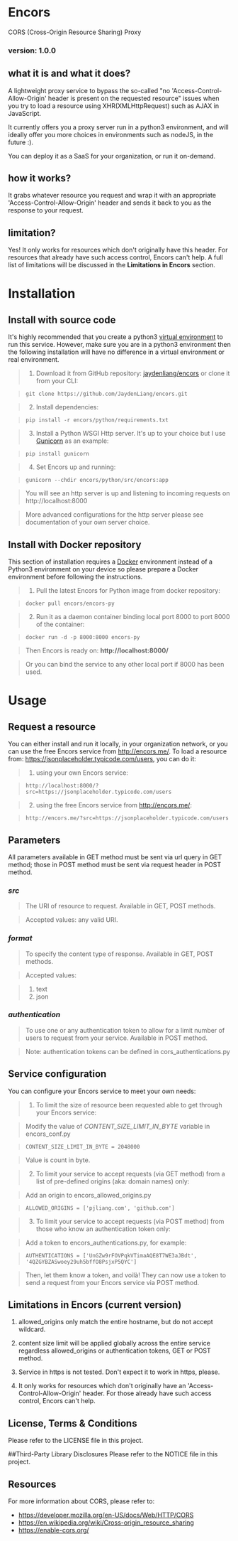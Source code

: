 # Encors
CORS (Cross-Origin Resource Sharing) Proxy

### version: 1.0.0

## what it is and what it does?
A lightweight proxy service to bypass the so-called  "no 'Access-Control-Allow-Origin' header is present on the requested resource" issues when you try to load a resource using XHR(XMLHttpRequest) such as AJAX in JavaScript.

It currently offers you a proxy server run in a python3 environment, and will ideally offer you more choices in environments such as nodeJS, in the future :).

You can deploy it as a SaaS for your organization, or run it on-demand.

## how it works?
It grabs whatever resource you request and wrap it with an appropriate  'Access-Control-Allow-Origin' header and sends it back to you as the response to your request.

## limitation?
Yes! It only works for resources which don't originally have this header. For resources that already have such access control, Encors can't help. A full list of  limitations will be discussed in the **Limitations in Encors** section.

# Installation

## Install with source code
It's highly recommended that you create a python3 [virtual environment](https://docs.python.org/3/tutorial/venv.html) to run this service. However, make sure you are in a python3 environment then the following installation will have no difference in a virtual environment or real environment.
> 1. Download it from GitHub repository: [jaydenliang/encors](https://github.com/JaydenLiang/encors/) or clone it from your CLI:

>   `git clone https://github.com/JaydenLiang/encors.git`

> 2. Install dependencies:

>  `pip install -r encors/python/requirements.txt`

>3. Install a Python WSGI Http server. It's up to your choice but I use [Gunicorn](http://gunicorn.org/) as an example:

>  `pip install gunicorn`

>4. Set Encors up and running:

>  `gunicorn --chdir encors/python/src/encors:app`

>You will see an http server is up and listening to incoming requests on http://localhost:8000

> More advanced configurations for the http server please see documentation of your own server choice.

## Install with Docker repository

This section of installation requires a [Docker](https://www.docker.com/) environment instead of a Python3 environment on your device so please prepare a Docker environment before following the instructions.

> 1. Pull the latest Encors for Python image from docker repository:

>  `docker pull encors/encors-py`

> 2. Run it as a daemon container binding local port 8000 to port 8000 of the container:

>  `docker run -d -p 8000:8000 encors-py`

>  Then Encors is ready on: **http://localhost:8000/**

>  Or you can bind the service to any other local port if 8000 has been used.

# Usage

## Request a resource
You can either install and run it locally, in your organization network, or you can use the free Encors service from http://encors.me/. To load a resource from: https://jsonplaceholder.typicode.com/users, you can do it:

> 1. using your own Encors service:

>   `http://localhost:8000/?src=https://jsonplaceholder.typicode.com/users`

> 2. using the free Encors service from http://encors.me/:

>   `http://encors.me/?src=https://jsonplaceholder.typicode.com/users`

## Parameters

All parameters available in GET method must be sent via url query in GET method; those in POST method must be sent via request header in POST method.

### *src*

>The URI of resource to request. Available in GET, POST methods.

> Accepted values: any valid URI.

### *format*

>To specify the content type of response. Available in GET, POST methods.

> Accepted values:

> 1. text
> 2. json

### *authentication*

> To use one or any authentication token to allow for a limit number of users to request from your service. Available in POST method.

> Note: authentication tokens can be defined in cors_authentications.py

## Service configuration

You can configure your Encors service to meet your own needs:

> 1. To limit the size of resource been requested able to get through your Encors service:

>  Modify the value of *CONTENT\_SIZE\_LIMIT\_IN\_BYTE* variable in encors\_conf.py

>    `CONTENT_SIZE_LIMIT_IN_BYTE = 2048000`

>  Value is count in byte.

> 2. To limit your service to accept requests (via GET method) from a list of pre-defined origins (aka: domain names) only:

>   Add an origin to encors\_allowed\_origins.py

>  `ALLOWED_ORIGINS = ['pjliang.com', 'github.com']`

> 3. To limit your service to accept requests (via POST method) from those who know an authentication token only:

>  Add a token to encors\_authentications.py, for example:

>  `AUTHENTICATIONS = ['UnGZw9rFOVPqkVTimaAQE8T7WE3aJBdt', '4QZGYBZASwoey29uh5bffO8PsjxP5QYC']`

>  Then, let them know a token, and voilà! They can now use a token to send a request from your Encors service via POST method.

## Limitations in Encors (current version)

1. allowed\_origins only match the entire hostname, but do not accept wildcard.

2. content size limit will be applied globally across the entire service regardless allowed\_origins or authentication tokens, GET or POST method.

3. Service in https is not tested. Don't expect it to work in https, please.

4. It only works for resources which don't originally have an 'Access-Control-Allow-Origin' header. For those already have such access control, Encors can't help.

## License, Terms & Conditions
Please refer to the LICENSE file in this project.

##Third-Party Library Disclosures 
Please refer to the NOTICE file in this project.

## Resources
For more information about CORS, please refer to:

* https://developer.mozilla.org/en-US/docs/Web/HTTP/CORS
* https://en.wikipedia.org/wiki/Cross-origin_resource_sharing
* https://enable-cors.org/
